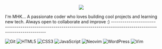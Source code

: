 <p align="center">
  <img src="https://capsule-render.vercel.app/api?text=Hi&animation=fadeIn&type=waving&color=gradient&height=100"/>
</p>
I'm MHK...
A passionate coder who loves building cool projects and learning new tech. Always open to collaborate and improve :)
--------------------------------------------------------------------------------------------------------------------------










![Git](https://img.shields.io/badge/git-%23F05033.svg?style=for-the-badge&logo=git&logoColor=white)
![HTML5](https://img.shields.io/badge/html5-%23E34F26.svg?style=for-the-badge&logo=html5&logoColor=white)
![CSS3](https://img.shields.io/badge/css3-%231572B6.svg?style=for-the-badge&logo=css3&logoColor=white)
![JavaScript](https://img.shields.io/badge/javascript-%23323330.svg?style=for-the-badge&logo=javascript&logoColor=%23F7DF1E)
![Neovim](https://img.shields.io/badge/NeoVim-%2357A143.svg?&style=for-the-badge&logo=neovim&logoColor=white)
![WordPress](https://img.shields.io/badge/WordPress-%23117AC9.svg?style=for-the-badge&logo=WordPress&logoColor=white)
![Vim](https://img.shields.io/badge/VIM-%2311AB00.svg?style=for-the-badge&logo=vim&logoColor=white)

